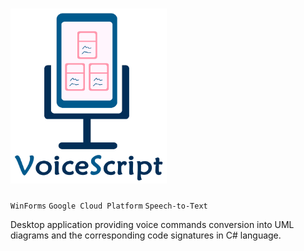 # <img src=".\images\banner_name_nobg.png" width="250" height="280" />

`WinForms` `Google Cloud Platform`  `Speech-to-Text`

Desktop application providing voice commands conversion into UML diagrams and the corresponding code signatures in C# language.

